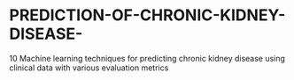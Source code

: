 # PREDICTION-OF-CHRONIC-KIDNEY-DISEASE-
10 Machine learning techniques for predicting chronic kidney disease using clinical data with various evaluation metrics

